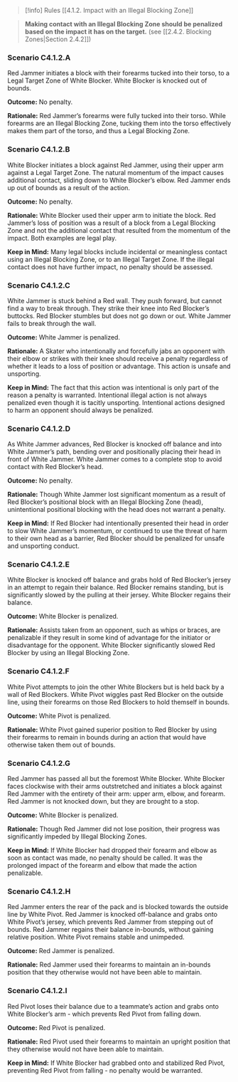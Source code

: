 > [!info] Rules
> [[4.1.2. Impact with an Illegal Blocking Zone]]

> **Making contact with an Illegal Blocking Zone should be penalized based on the impact it has on the target.** (see [[2.4.2. Blocking Zones|Section 2.4.2]])

### Scenario C4.1.2.A

Red Jammer initiates a block with their forearms tucked into their torso, to a Legal Target Zone of White Blocker. White Blocker is knocked out of bounds.

**Outcome:** No penalty.

**Rationale:** Red Jammer’s forearms were fully tucked into their torso. While forearms are an Illegal Blocking Zone, tucking them into the torso effectively makes them part of the torso, and thus a Legal Blocking Zone.

### Scenario C4.1.2.B

White Blocker initiates a block against Red Jammer, using their upper arm against a Legal Target Zone. The natural momentum of the impact causes additional contact, sliding down to White Blocker’s elbow. Red Jammer ends up out of bounds as a result of the action.

**Outcome:** No penalty.

**Rationale:** White Blocker used their upper arm to initiate the block. Red Jammer’s loss of position was a result of a block from a Legal Blocking Zone and not the additional contact that resulted from the momentum of the impact. Both examples are legal play.

**Keep in Mind:** Many legal blocks include incidental or meaningless contact using an Illegal Blocking Zone, or to an Illegal Target Zone. If the illegal contact does not have further impact, no penalty should be assessed.

### Scenario C4.1.2.C

White Jammer is stuck behind a Red wall. They push forward, but cannot find a way to break through. They strike their knee into Red Blocker’s buttocks. Red Blocker stumbles but does not go down or out. White Jammer fails to break through the wall.

**Outcome:** White Jammer is penalized.

**Rationale:** A Skater who intentionally and forcefully jabs an opponent with their elbow or strikes with their knee should receive a penalty regardless of whether it leads to a loss of position or advantage. This action is unsafe and unsporting.

**Keep in Mind:** The fact that this action was intentional is only part of the reason a penalty is warranted. Intentional illegal action is not always penalized even though it is tacitly unsporting. Intentional actions designed to harm an opponent should always be penalized.

### Scenario C4.1.2.D

As White Jammer advances, Red Blocker is knocked off balance and into White Jammer’s path, bending over and positionally placing their head in front of White Jammer. White Jammer comes to a complete stop to avoid contact with Red Blocker’s head.

**Outcome:** No penalty.

**Rationale:** Though White Jammer lost significant momentum as a result of Red Blocker’s positional block with an Illegal Blocking Zone (head), unintentional positional blocking with the head does not warrant a penalty.

**Keep in Mind:** If Red Blocker had intentionally presented their head in order to slow White Jammer’s momentum, or continued to use the threat of harm to their own head as a barrier, Red Blocker should be penalized for unsafe and unsporting conduct.

### Scenario C4.1.2.E

White Blocker is knocked off balance and grabs hold of Red Blocker’s jersey in an attempt to regain their balance. Red Blocker remains standing, but is significantly slowed by the pulling at their jersey. White Blocker regains their balance.

**Outcome:** White Blocker is penalized.

**Rationale:** Assists taken from an opponent, such as whips or braces, are penalizable if they result in some kind of advantage for the initiator or disadvantage for the opponent. White Blocker significantly slowed Red Blocker by using an Illegal Blocking Zone.

### Scenario C4.1.2.F

White Pivot attempts to join the other White Blockers but is held back by a wall of Red Blockers. White Pivot wiggles past Red Blocker on the outside line, using their forearms on those Red Blockers to hold themself in bounds.

**Outcome:** White Pivot is penalized.

**Rationale:** White Pivot gained superior position to Red Blocker by using their forearms to remain in bounds during an action that would have otherwise taken them out of bounds.

### Scenario C4.1.2.G

Red Jammer has passed all but the foremost White Blocker. White Blocker faces clockwise with their arms outstretched and initiates a block against Red Jammer with the entirety of their arm: upper arm, elbow, and forearm. Red Jammer is not knocked down, but they are brought to a stop.

**Outcome:** White Blocker is penalized.

**Rationale:** Though Red Jammer did not lose position, their progress was significantly impeded by Illegal Blocking Zones.

**Keep in Mind:** If White Blocker had dropped their forearm and elbow as soon as contact was made, no penalty should be called. It was the prolonged impact of the forearm and elbow that made the action penalizable.

### Scenario C4.1.2.H

Red Jammer enters the rear of the pack and is blocked towards the outside line by White Pivot. Red Jammer is knocked off-balance and grabs onto White Pivot’s jersey, which prevents Red Jammer from stepping out of bounds. Red Jammer regains their balance in-bounds, without gaining relative position. White Pivot remains stable and unimpeded.

**Outcome:** Red Jammer is penalized.

**Rationale:** Red Jammer used their forearms to maintain an in-bounds position that they otherwise would not have been able to maintain.

### Scenario C4.1.2.I

Red Pivot loses their balance due to a teammate’s action and grabs onto White Blocker’s arm - which prevents Red Pivot from falling down.

**Outcome:** Red Pivot is penalized.

**Rationale:** Red Pivot used their forearms to maintain an upright position that they otherwise would not have been able to maintain.

**Keep in Mind:** If White Blocker had grabbed onto and stabilized Red Pivot, preventing Red Pivot from falling - no penalty would be warranted.